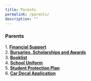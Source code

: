 ```yaml
---
title: Parents
permalink: /parents/
description: ""
---
```

### **Parents**
1\.  **[Financial Support](https://www.acsbr.moe.edu.sg/stakeholders/parents/financial-support)**<br>
2\. **[Bursaries, Scholarships and Awards](https://www.acsbr.moe.edu.sg/stakeholders/parents/bursaries-scholarships-and-awards)**<br>
3\.  **[Booklist](https://www.acsbr.moe.edu.sg/stakeholders/parents/booklist)**<br>
4\.  **[School Uniform](https://www.acsbr.moe.edu.sg/stakeholders/parents/school-uniform)**<br>
5\.  **[Student Protection Plan](https://www.acsbr.moe.edu.sg/stakeholders/parents/student-protection-plan)**<br>
6\.  **[Car Decal Application](/files/ACS%20BR%20Car%20Decal%20Application%20Form%202022.pdf)**